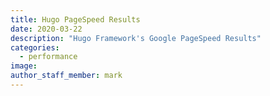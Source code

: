 ```yaml
---
title: Hugo PageSpeed Results
date: 2020-03-22
description: "Hugo Framework's Google PageSpeed Results"
categories:
  - performance
image:
author_staff_member: mark
---
```

